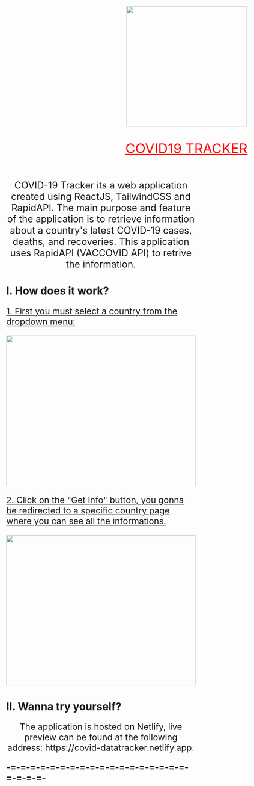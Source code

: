 <div style="width: 100vw; display: flex; flex-direction: column; justify-content: center; place-items: center;">
	<img src="https://i.ibb.co/2tDrtmw/SARS-Co-V-2-without-background.png" width="320px" height="320px"  alt="" />
	<p style="text-align: center; color: red; font-size: 36px; font-style: bold; text-decoration: underline;">COVID19 TRACKER</p>
</div>
<div>
	<p style="text-align: center; font-size: 25px">
	COVID-19 Tracker its a web application created using ReactJS, TailwindCSS and RapidAPI. The main purpose and feature of the application is to retrieve information about a country's latest COVID-19 cases, deaths, and recoveries. This application uses RapidAPI (VACCOVID API) to retrive the information.
	</p>
	<h1>
	I. How does it work?
	</h1>
	<p style="font-size: 23px; text-decoration: underline;">
	1. First you must select a country from the dropdown menu:
	</p>
	<img src="https://im3.ezgif.com/tmp/ezgif-3-bfa8900e30.gif" alt="" width="100%" height="400px" />
	<p style="font-size: 23px; text-decoration: underline;">
	2. Click on the "Get Info" button, you gonna be redirected to a specific country page where you can see all the informations.
	</p>
	<img src="https://im3.ezgif.com/tmp/ezgif-3-acffb03fe3.gif" alt="" width="100%" height="400px" />
	<h1>
	II. Wanna try yourself?
	</h1>
	<p style="text-align: center; font-size: 23px; ">
	The application is hosted on Netlify, live preview can be found at the following address: https://covid-datatracker.netlify.app.
	</p>
	<span style="text-align: center; font-size: 23px; font-weight: bold; ">-=-=-=-=-=-=-=-=-=-=-=-=-=-=-=-=-=-=-=-=-=-=-</span>
</div>
